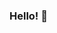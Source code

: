 ### Hello! 👋

<!--
**rymey21/rymey21** is a ✨ _special_ ✨ repository because its `README.md` (this file) appears on your GitHub profile.

Here are some ideas to get you started:

- 🔭 I’m currently working on projects in the area of data analytics, machine learning, and statistical analysis.
- 🌱 I’m currently learning R, Python, and SAS coding.
- 👯 I’m looking to collaborate on ...
- 🤔 I’m looking for help with how to develop Python skills for automation of Excel based processes (trying to avoid VBA if possible).
- 💬 Ask me about ...
- 📫 How to reach me: ...
- 😄 Pronouns: ...
- ⚡ Fun fact: ...
-->
